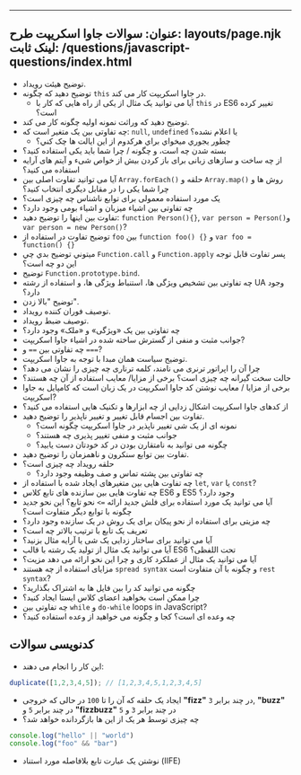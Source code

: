 ***

## عنوان: سوالات جاوا اسکریپت&#xA;طرح: layouts/page.njk&#xA;لینک ثابت: /questions/javascript-questions/index.html

*   توضیح هیئت رویداد.
*   توضیح دهید که چگونه `this` در جاوا اسکریپت کار می کند.
    *   آیا می توانید یک مثال از یکی از راه هایی که کار با `this` در ES6 تغییر کرده است؟
*   توضیح دهید که وراثت نمونه اولیه چگونه کار می کند.
*   چه تفاوتی بین یک متغیر است که: `null`, `undefined` يا اعلام نشده؟
    *   چطور يجوري ميخواي براي هرکدوم از اين ايالت ها چک کني؟
*   بسته شدن چه است، و چگونه / چرا شما باید یکی استفاده کنید؟
*   از چه ساخت و سازهای زبانی برای باز کردن بیش از خواص شیء و آیتم های آرایه استفاده می کنید؟
*   آیا می توانید تفاوت اصلی بین `Array.forEach()` حلقه و `Array.map()` روش ها و چرا شما یکی را در مقابل دیگری انتخاب کنید؟
*   یک مورد استفاده معمولی برای توابع ناشناس چه چیزی است؟
*   چه تفاوتی بین اشیاء میزبان و اشیاء بومی وجود دارد؟
*   تفاوت بین اینها را توضیح دهید: `function Person(){}`, `var person = Person()`و `var person = new Person()`?
*   توضیح تفاوت در استفاده از `foo` بین `function foo() {}` و `var foo = function() {}`
*   ميتوني توضيح بدي چي `Function.call` و `Function.apply` پسر تفاوت قابل توجه این دو چه است؟
*   توضیح `Function.prototype.bind`.
*   چه تفاوتی بین تشخیص ویژگی ها، استنباط ویژگی ها، و استفاده از رشته UA وجود دارد؟
*   توضیح "بالا زدن".
*   توصیف فوران کننده رویداد.
*   توصیف ضبط رویداد.
*   چه تفاوتی بین یک «ویژگی» و «ملک» وجود دارد؟
*   جوانب مثبت و منفی از گسترش ساخته شده در اشیاء جاوا اسکریپت?
*   چه تفاوتی بین `==` و `===`?
*   توضیح سیاست همان مبدا با توجه به جاوا اسکریپت.
*   چرا آن را اپراتور ترنری می نامند، کلمه ترناری چه چیزی را نشان می دهد؟
*   حالت سخت گیرانه چه چیزی است؟ برخی از مزایا/ معایب استفاده از آن چه هستند؟
*   برخی از مزایا / معایب نوشتن کد جاوا اسکریپت در یک زبان است که کامپایل به جاوا اسکریپت?
*   از کدهای جاوا اسکریپت اشکال زدایی از چه ابزارها و تکنیک هایی استفاده می کنید؟
*   تفاوت بین اجسام قابل تغییر و تغییر ناپذیر را توضیح دهید.
    *   نمونه ای از یک شی تغییر ناپذیر در جاوا اسکریپت چگونه است؟
    *   جوانب مثبت و منفی تغییر پذیری چه هستند؟
    *   چگونه می توانید به نامتقارن بودن در کد خودتان دست یابید؟
*   تفاوت بین توابع سنکرون و ناهمزمان را توضیح دهید.
*   حلقه رویداد چه چیزی است؟
    *   چه تفاوتی بین پشته تماس و صف وظیفه وجود دارد؟
*   چه تفاوت هایی بین متغیرهای ایجاد شده با استفاده از `let`, `var` یا `const`?
*   چه تفاوت هایی بین سازنده های تابع کلاس ES6 و ES5 وجود دارد؟
*   آیا می توانید یک مورد استفاده برای فلش جدید ارائه `=>` نحو تابع؟ این نحو جدید چگونه با توابع دیگر متفاوت است؟
*   چه مزیتی برای استفاده از نحو پیکان برای یک روش در یک سازنده وجود دارد؟
*   تعریف یک تابع با ترتیب بالاتر چه است؟
*   آیا می توانید برای ساختار زدایی یک شی یا آرایه مثال بزنید؟
*   آیا می توانید یک مثال از تولید یک رشته با قالب ES6 تحت اللفظی؟
*   آیا می توانید یک مثال از عملکرد کاری و چرا این نحو ارائه می دهد مزیت؟
*   مزایای استفاده از چه هستند `spread syntax` و چگونه با آن متفاوت است `rest syntax`?
*   چگونه می توانید کد را بین فایل ها به اشتراک بگذارید؟
*   چرا ممکن است بخواهید اعضای کلاس ایستا ایجاد کنید؟
*   چه تفاوتی بین `while` و `do-while` loops in JavaScript?
*   چه وعده ای است؟ کجا و چگونه می خواهید از وعده استفاده کنید؟

## کدنویسی سوالات

*   این کار را انجام می دهند:

```javascript
duplicate([1,2,3,4,5]); // [1,2,3,4,5,1,2,3,4,5]
```

*   ایجاد یک حلقه که آن را تا `100` در حالی که خروجی **"fizz"** در چند برابر `3`, **"buzz"** در چند برابر `5` و **"fizzbuzz"** در چند برابر `3` و `5`
*   چه چیزی توسط هر یک از این ها بازگردانده خواهد شد؟

```javascript
console.log("hello" || "world")
console.log("foo" && "bar")
```

*   نوشتن یک عبارت تابع بلافاصله مورد استناد (IIFE)
